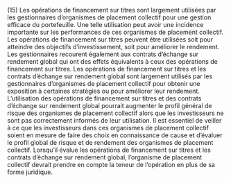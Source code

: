 (15) Les opérations de financement sur titres sont largement utilisées par les gestionnaires d’organismes de placement collectif pour une gestion efficace du portefeuille. Une telle utilisation peut avoir une incidence importante sur les performances de ces organismes de placement collectif. Les opérations de financement sur titres peuvent être utilisées soit pour atteindre des objectifs d’investissement, soit pour améliorer le rendement. Les gestionnaires recourent également aux contrats d’échange sur rendement global qui ont des effets équivalents à ceux des opérations de financement sur titres. Les opérations de financement sur titres et les contrats d’échange sur rendement global sont largement utilisés par les gestionnaires d’organismes de placement collectif pour obtenir une exposition à certaines stratégies ou pour améliorer leur rendement. L’utilisation des opérations de financement sur titres et des contrats d’échange sur rendement global pourrait augmenter le profil général de risque des organismes de placement collectif alors que les investisseurs ne sont pas correctement informés de leur utilisation. Il est essentiel de veiller à ce que les investisseurs dans ces organismes de placement collectif soient en mesure de faire des choix en connaissance de cause et d’évaluer le profil global de risque et de rendement des organismes de placement collectif. Lorsqu’il évalue les opérations de financement sur titres et les contrats d’échange sur rendement global, l’organisme de placement collectif devrait prendre en compte la teneur de l’opération en plus de sa forme juridique.